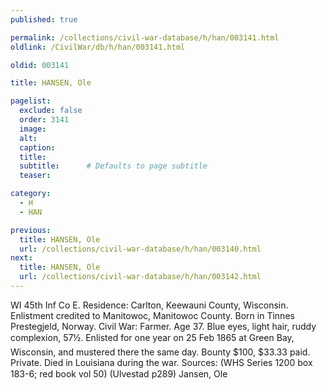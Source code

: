 ```yaml
---
published: true

permalink: /collections/civil-war-database/h/han/003141.html
oldlink: /CivilWar/db/h/han/003141.html

oldid: 003141

title: HANSEN, Ole

pagelist:
  exclude: false
  order: 3141
  image: 
  alt:
  caption:
  title:
  subtitle:      # Defaults to page subtitle
  teaser:

category: 
  - H 
  - HAN

previous:
  title: HANSEN, Ole
  url: /collections/civil-war-database/h/han/003140.html  
next:
  title: HANSEN, Ole
  url: /collections/civil-war-database/h/han/003142.html   
---
```

WI 45th Inf Co E. Residence: Carlton, Keewauni County, Wisconsin. Enlistment credited to Manitowoc, Manitowoc County. Born in Tinnes Prestegjeld, Norway. Civil War: Farmer. Age 37. Blue eyes, light hair, ruddy complexion, 5&#146;7&frac12;&#148;. Enlisted for one year on 25 Feb 1865 at Green Bay, Wisconsin, and mustered there the same day. Bounty $100, $33.33 paid. Private. Died in Louisiana during the war. Sources: (WHS Series 1200 box 183-6; red book vol 50) (Ulvestad p289) &#147;Jansen, Ole&#148;